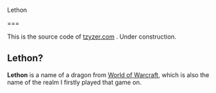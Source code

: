 Lethon

===

This is the source code of [tzyzer.com](http://www.tzyzer.com) . Under construction.



## Lethon?

**Lethon** is a name of a dragon from [World of Warcraft](http://wowwiki.wikia.com/wiki/World_of_Warcraft), which is also the name of the realm I firstly played that game on.
